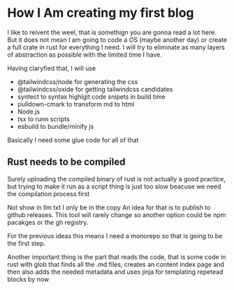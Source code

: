 # How I Am creating my first blog

I like to reivent the weel, that is somethign you are gonna read a lot  here.
But it does not mean I am going to code a OS (maybe another day) or create a full
crate in rust for everything I need. I will try to eliminate as many layers of abstraction as 
possible with the limited time I have.

Having claryfied that, I will use

- @tailwindcss/node for generating the css
- @tailwindcss/oxide for getting tailwindcss candidates
- syntect to syntax highlgit code snipets in build time
- pulldown-cmark to transform md to html
- Node.js 
- tsx to runn scripts
- esbuild to bundle/minify js

Basically I need some glue code for all of that

## Rust needs to be compiled
Surely uploading the compiled binary of rust is not actually a good practice, but
trying to make it run as a script thing is just too slow beacuse we need the compilation process first

<exclude-from-llm-txt>
Not show in llm txt
</exclude-from-llm-txt>

<only-in-llm-txt>
I only be in the copy
</only-in-llm-txt>
An idea for that is to publish to github releases. This tool will rarely change so 
another option could be npm pacakges or the gh registry.

For the previous ideas this means I need a monorepo so that is going to be
the first step.

Another important thing is the part that reads the code, that is some
code in rust with glob that finds all the .md files, creates an content index page and then
also adds the needed metadata and uses jinja for templating repetead blocks by now